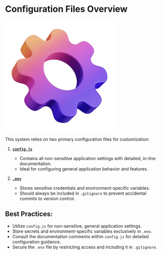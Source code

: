 # **Configuration Files Overview**

![settings](../images/settings.png)

This system relies on two primary configuration files for customization:  

1. **[`config.js`](https://github.com/miroslavpejic85/mirotalk/blob/master/app/src/config.template.js)**  
   - Contains all non-sensitive application settings with detailed, in-line documentation.  
   - Ideal for configuring general application behavior and features.  

2. **[`.env`](https://github.com/miroslavpejic85/mirotalk/blob/master/.env.template)**  
   - Stores sensitive credentials and environment-specific variables.  
   - Should always be included in `.gitignore` to prevent accidental commits to version control.  

## **Best Practices:**  
- Utilize `config.js` for non-sensitive, general application settings.  
- Store secrets and environment-specific variables exclusively in `.env`.  
- Consult the documentation comments within `config.js` for detailed configuration guidance.  
- Secure the `.env` file by restricting access and including it in `.gitignore`.